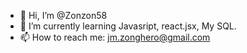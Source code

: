 - 👋 Hi, I’m @Zonzon58
- 🌱 I’m currently learning Javasript, react.jsx, My SQL.
- 📫 How to reach me: jm.zonghero@gmail.com 

